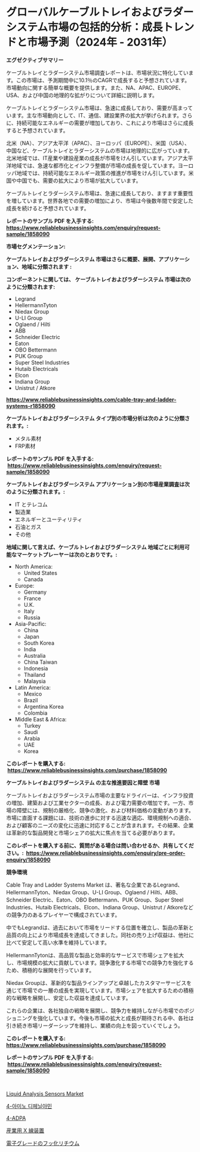<p><h1>グローバルケーブルトレイおよびラダーシステム市場の包括的分析：成長トレンドと市場予測（2024年 - 2031年）</h1></p><p><strong>エグゼクティブサマリー</strong></p>
<p><p>ケーブルトレイとラダーシステム市場調査レポートは、市場状況に特化しています。この市場は、予測期間中に10.1％のCAGRで成長すると予想されています。市場動向に関する簡単な概要を提供します。また、NA、APAC、EUROPE、USA、および中国の地理的な拡がりについて詳細に説明します。</p><p>ケーブルトレイとラダーシステム市場は、急速に成長しており、需要が高まっています。主な市場動向として、IT、通信、建設業界の拡大が挙げられます。さらに、持続可能なエネルギーの需要が増加しており、これにより市場はさらに成長すると予想されています。</p><p>北米（NA）、アジア太平洋（APAC）、ヨーロッパ（EUROPE）、米国（USA）、中国など、ケーブルトレイとラダーシステムの市場は地理的に広がっています。北米地域では、IT産業や建設産業の成長が市場をけん引しています。アジア太平洋地域では、急速な都市化とインフラ整備が市場の成長を促しています。ヨーロッパ地域では、持続可能なエネルギー政策の推進が市場をけん引しています。米国や中国でも、需要の拡大により市場が拡大しています。</p><p>ケーブルトレイとラダーシステム市場は、急速に成長しており、ますます重要性を増しています。世界各地での需要の増加により、市場は今後数年間で安定した成長を続けると予想されています。</p></p>
<p><strong>レポートのサンプル PDF を入手する: <a href="https://www.reliablebusinessinsights.com/enquiry/request-sample/1858090">https://www.reliablebusinessinsights.com/enquiry/request-sample/1858090</a></strong></p>
<p><strong>市場セグメンテーション:</strong></p>
<p><strong> ケーブルトレイおよびラダーシステム 市場はさらに概要、展開、アプリケーション、地域に分類されます :</strong></p>
<p><strong>コンポーネントに関しては、 ケーブルトレイおよびラダーシステム 市場は次のように分類されます: &nbsp;</strong></p>
<p><ul><li>Legrand</li><li>HellermannTyton</li><li>Niedax Group</li><li>U-LI Group</li><li>Oglaend / Hilti</li><li>ABB</li><li>Schneider Electric</li><li>Eaton</li><li>OBO Bettermann</li><li>PUK Group</li><li>Super Steel Industries</li><li>Hutaib Electricals</li><li>Elcon</li><li>Indiana Group</li><li>Unistrut / Atkore</li></ul></p>
<p><strong><a href="https://www.reliablebusinessinsights.com/cable-tray-and-ladder-systems-r1858090">https://www.reliablebusinessinsights.com/cable-tray-and-ladder-systems-r1858090</a></strong></p>
<p><strong> ケーブルトレイおよびラダーシステム タイプ別の市場分析は次のように分類されます。:</strong></p>
<p><ul><li>メタル素材</li><li>FRP素材</li></ul></p>
<p><strong>レポートのサンプル PDF を入手する: &nbsp;<a href="https://www.reliablebusinessinsights.com/enquiry/request-sample/1858090">https://www.reliablebusinessinsights.com/enquiry/request-sample/1858090</a></strong></p>
<p><strong> ケーブルトレイおよびラダーシステム アプリケーション別の市場産業調査は次のように分類されます。:</strong></p>
<p><ul><li>IT とテレコム</li><li>製造業</li><li>エネルギーとユーティリティ</li><li>石油とガス</li><li>その他</li></ul></p>
<p><strong>地域に関して言えば、ケーブルトレイおよびラダーシステム 地域ごとに利用可能なマーケットプレーヤーは次のとおりです。:</strong></p>
<p><ul>
    <li>
        North America:
        <ul>
            <li>United States</li>
            <li>Canada</li>
        </ul>
    </li>
    <li>
        Europe:
        <ul>
            <li>Germany</li>
            <li>France</li>
            <li>U.K.</li>
            <li>Italy</li>
            <li>Russia</li>
        </ul>
    </li>
    <li>
        Asia-Pacific:
        <ul>
            <li>China</li>
            <li>Japan</li>
            <li>South Korea</li>
            <li>India</li>
            <li>Australia</li>
            <li>China Taiwan</li>
            <li>Indonesia</li>
            <li>Thailand</li>
            <li>Malaysia</li>
        </ul>
    </li>
    <li>
        Latin America:
        <ul>
            <li>Mexico</li>
            <li>Brazil</li>
            <li>Argentina Korea</li>
            <li>Colombia</li>
        </ul>
    </li>
    <li>
        Middle East & Africa:
        <ul>
            <li>Turkey</li>
            <li>Saudi</li>
            <li>Arabia</li>
            <li>UAE</li>
            <li>Korea</li>
        </ul>
    </li>
    </ul></p>
<p><strong>このレポートを購入する: &nbsp;<a href="https://www.reliablebusinessinsights.com/purchase/1858090">https://www.reliablebusinessinsights.com/purchase/1858090</a></strong></p>
<p><strong>ケーブルトレイおよびラダーシステム の主な推進要因と障壁 市場</strong></p>
<p><p>ケーブルトレイおよびラダーシステム市場の主要なドライバーは、インフラ投資の増加、建築および工業セクターの成長、および電力需要の増加です。一方、市場の障壁には、規制の厳格化、競争の激化、および材料価格の変動があります。市場に直面する課題には、技術の進歩に対する迅速な適応、環境規制への適合、および顧客のニーズの変化に迅速に対応することが含まれます。その結果、企業は革新的な製品開発と市場シェアの拡大に焦点を当てる必要があります。</p></p>
<p><strong>このレポートを購入する前に、質問がある場合は問い合わせるか、共有してください。:&nbsp; <a href="https://www.reliablebusinessinsights.com/enquiry/pre-order-enquiry/1858090">https://www.reliablebusinessinsights.com/enquiry/pre-order-enquiry/1858090</a></strong></p>
<p><strong>競争環境</strong></p>
<p><p>Cable Tray and Ladder Systems Market は、著名な企業であるLegrand、HellermannTyton、Niedax Group、U-LI Group、Oglaend / Hilti、ABB、Schneider Electric、Eaton、OBO Bettermann、PUK Group、Super Steel Industries、Hutaib Electricals、Elcon、Indiana Group、Unistrut / Atkoreなどの競争力のあるプレイヤーで構成されています。</p><p>中でもLegrandは、過去において市場をリードする位置を確立し、製品の革新と品質の向上により市場成長を達成してきました。同社の売り上げ収益は、他社に比べて安定して高い水準を維持しています。</p><p>HellermannTytonは、高品質な製品と効率的なサービスで市場シェアを拡大し、市場規模の拡大に貢献しています。競争激化する市場での競争力を強化するため、積極的な展開を行っています。</p><p>Niedax Groupは、革新的な製品ラインアップと卓越したカスタマーサービスを通じて市場での一層の成長を実現しています。市場シェアを拡大するための積極的な戦略を展開し、安定した収益を達成しています。</p><p>これらの企業は、各社独自の戦略を展開し、競争力を維持しながら市場でのポジショニングを強化しています。今後も市場の拡大と成長が期待される中、各社は引き続き市場リーダーシップを維持し、業績の向上を図っていくでしょう。</p></p>
<p><strong>このレポートを購入する: &nbsp; <a href="https://www.reliablebusinessinsights.com/purchase/1858090">https://www.reliablebusinessinsights.com/purchase/1858090</a></strong></p>
<p><strong>レポートのサンプル PDF を入手する: &nbsp;<a href="https://www.reliablebusinessinsights.com/enquiry/request-sample/1858090">https://www.reliablebusinessinsights.com/enquiry/request-sample/1858090</a></strong><strong></strong></p>
<p>&nbsp;</p>
<p><p><a href="https://issuu.com/reportprime-2/docs/liquid-analysis-sensors-market-size-2030.pptx">Liquid Analysis Sensors Market</a></p><p><a href="https://github.com/xvz497517413/Market-Research-Report-List-2/blob/main/5746997102757.md">4-아미노 디페닐아민</a></p><p><a href="https://github.com/vskv4779xr1/Market-Research-Report-List-2/blob/main/9816038102758.md">4-ADPA</a></p><p><a href="https://github.com/zjkmgcs938405/Market-Research-Report-List-2/blob/main/2440586108070.md">産業用 X 線装置</a></p><p><a href="https://github.com/roulaayoub-saad/Market-Research-Report-List-1/blob/main/4368846108071.md">電子グレードのフッ化リチウム</a></p></p>